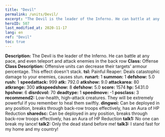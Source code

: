 ```yaml
---
title: "Devil"
permalink: /units/Devil/
excerpt: "The Devil is the leader of the Inferno. He can battle at any pace, and even teleport and attack enemies in the back row"
heroID: 507
last_modified_at: 2020-11-17
lang: en
ref: "Devil"
toc: true
---
```

 **Description:** The Devil is the leader of the Inferno. He can battle at any pace, and even teleport and attack enemies in the back row
 **Class:** Offense
 **Class Description:** Offensive units can decrease their targets' armour percentage. This effect doesn't stack.
 **tsl:** Painful Reaper: Deals catastophic damage to your enemies, causes stun.
 **runart:** 1
 **summon:** 1
 **defshow:** 5.0
 **rush:** 1
 **speedattack:** 999
 **atk:** 792.0
 **atkshow:** 9.0
 **attackarea:** 80
 **atkrange:** 300
 **atkspeedshow:** 8
 **defshow:** 5.0
 **score:** 1574
 **hp:** 5431.0
 **hpshow:** 6
 **disrdcvol:** 70
 **deadtype:** 1
 **speedmove:** -1
 **posclass:** 3
 **recommend2:** Low-health, high-attack creatures. They will be extremely powerful if you remember to heal them swiftly.
 **dingwei:** Can be deployed in any position, breaks through back-row troops effectively, has an Aura of HP Reduction
 **sharedsc:** Can be deployed in any position, breaks through back-row troops effectively, has an Aura of HP Reduction
 **talk1:** No one can break my lance!
 **talk2:** Only the dead stand before me!
 **talk3:** I stand fast for my home and my country!

